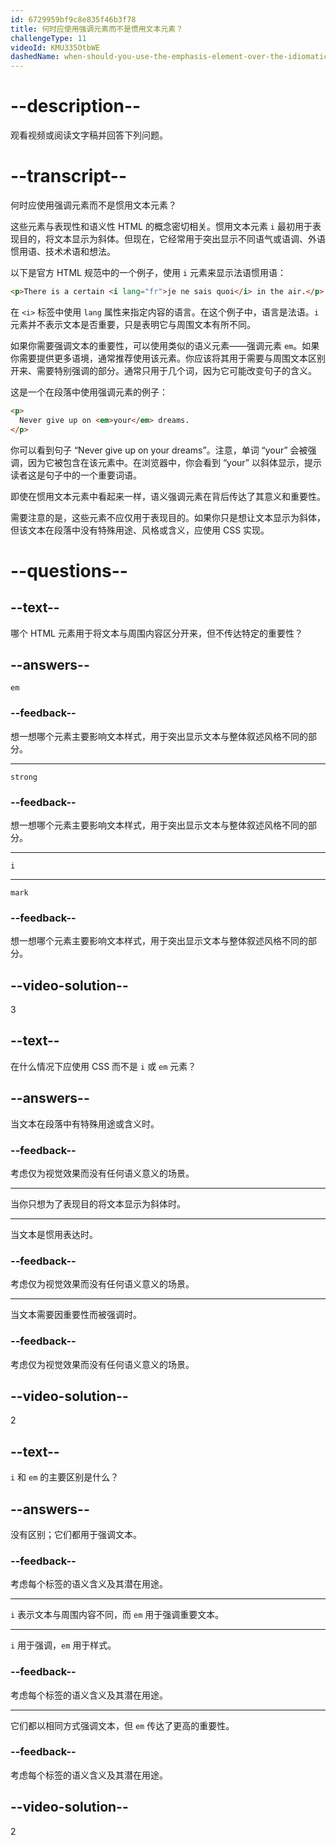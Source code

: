 ```yaml
---
id: 6729959bf9c8e835f46b3f78
title: 何时应使用强调元素而不是惯用文本元素？
challengeType: 11
videoId: KMU335OtbWE
dashedName: when-should-you-use-the-emphasis-element-over-the-idiomatic-text-element
---
```


# --description--

观看视频或阅读文字稿并回答下列问题。

# --transcript--

何时应使用强调元素而不是惯用文本元素？

这些元素与表现性和语义性 HTML 的概念密切相关。惯用文本元素 `i` 最初用于表现目的，将文本显示为斜体。但现在，它经常用于突出显示不同语气或语调、外语惯用语、技术术语和想法。

以下是官方 HTML 规范中的一个例子，使用 `i` 元素来显示法语惯用语：

```html
<p>There is a certain <i lang="fr">je ne sais quoi</i> in the air.</p>
```

在 `<i>` 标签中使用 `lang` 属性来指定内容的语言。在这个例子中，语言是法语。`i` 元素并不表示文本是否重要，只是表明它与周围文本有所不同。

如果你需要强调文本的重要性，可以使用类似的语义元素——强调元素 `em`。如果你需要提供更多语境，通常推荐使用该元素。你应该将其用于需要与周围文本区别开来、需要特别强调的部分。通常只用于几个词，因为它可能改变句子的含义。

这是一个在段落中使用强调元素的例子：

```html
<p>
  Never give up on <em>your</em> dreams.
</p>
```

你可以看到句子 “Never give up on your dreams”。注意，单词 “your” 会被强调，因为它被包含在该元素中。在浏览器中，你会看到 “your” 以斜体显示，提示读者这是句子中的一个重要词语。

即使在惯用文本元素中看起来一样，语义强调元素在背后传达了其意义和重要性。

需要注意的是，这些元素不应仅用于表现目的。如果你只是想让文本显示为斜体，但该文本在段落中没有特殊用途、风格或含义，应使用 CSS 实现。

# --questions--

## --text--

哪个 HTML 元素用于将文本与周围内容区分开来，但不传达特定的重要性？

## --answers--

`em`

### --feedback--

想一想哪个元素主要影响文本样式，用于突出显示文本与整体叙述风格不同的部分。

---

`strong`

### --feedback--

想一想哪个元素主要影响文本样式，用于突出显示文本与整体叙述风格不同的部分。

---

`i`

---

`mark`

### --feedback--

想一想哪个元素主要影响文本样式，用于突出显示文本与整体叙述风格不同的部分。

## --video-solution--

3

## --text--

在什么情况下应使用 CSS 而不是 `i` 或 `em` 元素？

## --answers--

当文本在段落中有特殊用途或含义时。

### --feedback--

考虑仅为视觉效果而没有任何语义意义的场景。

---

当你只想为了表现目的将文本显示为斜体时。

---

当文本是惯用表达时。

### --feedback--

考虑仅为视觉效果而没有任何语义意义的场景。

---

当文本需要因重要性而被强调时。

### --feedback--

考虑仅为视觉效果而没有任何语义意义的场景。

## --video-solution--

2

## --text--

`i` 和 `em` 的主要区别是什么？

## --answers--

没有区别；它们都用于强调文本。

### --feedback--

考虑每个标签的语义含义及其潜在用途。

---

`i` 表示文本与周围内容不同，而 `em` 用于强调重要文本。

---

`i` 用于强调，`em` 用于样式。

### --feedback--

考虑每个标签的语义含义及其潜在用途。

---

它们都以相同方式强调文本，但 `em` 传达了更高的重要性。

### --feedback--

考虑每个标签的语义含义及其潜在用途。

## --video-solution--

2

